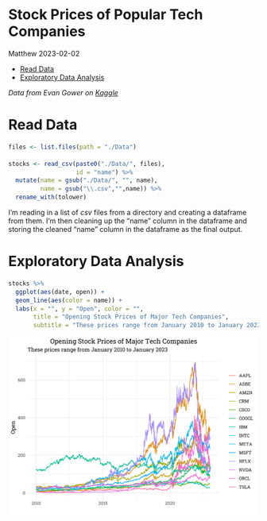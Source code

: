 Stock Prices of Popular Tech Companies
================
Matthew
2023-02-02

- <a href="#read-data" id="toc-read-data">Read Data</a>
- <a href="#exploratory-data-analysis"
  id="toc-exploratory-data-analysis">Exploratory Data Analysis</a>

*Data from Evan Gower on
[Kaggle](https://www.kaggle.com/datasets/evangower/big-tech-stock-prices?resource=download&select=TSLA.csv)*

# Read Data

``` r
files <- list.files(path = "./Data")

stocks <- read_csv(paste0("./Data/", files), 
                   id = "name") %>% 
  mutate(name = gsub("./Data/", "", name),
         name = gsub("\\.csv","",name)) %>% 
  rename_with(tolower)
```

I’m reading in a list of *csv* files from a directory and creating a
dataframe from them. I’m then cleaning up the “name” column in the
dataframe and storing the cleaned “name” column in the dataframe as the
final output.

# Exploratory Data Analysis

``` r
stocks %>% 
  ggplot(aes(date, open)) +
  geom_line(aes(color = name)) +
  labs(x = "", y = "Open", color = "",
       title = "Opening Stock Prices of Major Tech Companies",
       subtitle = "These prices range from January 2010 to January 2023")
```

![](Tech-Stock-Prices_files/figure-gfm/unnamed-chunk-2-1.png)<!-- -->
